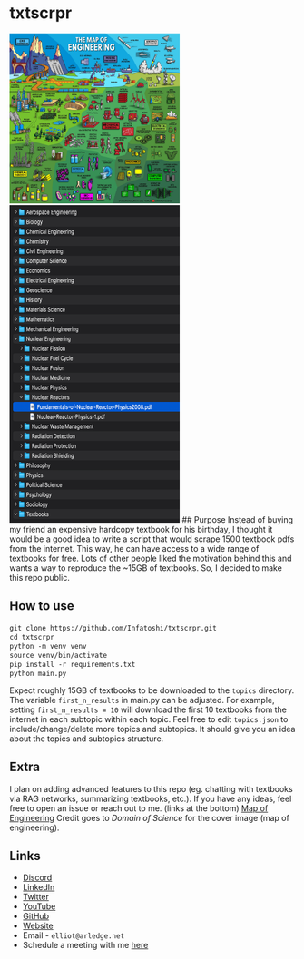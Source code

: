# txtscrpr
<a href="https://twitter.com/DominicWalliman/status/1522525405391036427/photo/1">
  <img src="./assets/engineering.jpeg" alt="txtscrpr" width="300" height="300">
</a>
<img src="./assets/folders.png" alt="Folders" width="300" height="560">
## Purpose
Instead of buying my friend an expensive hardcopy textbook for his birthday, I thought it would be a good idea to write a script that would scrape 1500 textbook pdfs from the internet. This way, he can have access to a wide range of textbooks for free. Lots of other people liked the motivation behind this and wants a way to reproduce the ~15GB of textbooks. So, I decided to make this repo public.

## How to use
```
git clone https://github.com/Infatoshi/txtscrpr.git
cd txtscrpr
python -m venv venv
source venv/bin/activate
pip install -r requirements.txt
python main.py
```
Expect roughly 15GB of textbooks to be downloaded to the `topics` directory.
The variable `first_n_results` in main.py can be adjusted. For example, setting `first_n_results = 10` will download the first 10 textbooks from the internet in each subtopic within each topic.
Feel free to edit `topics.json` to include/change/delete more topics and subtopics. It should give you an idea about the topics and subtopics structure.

## Extra
I plan on adding advanced features to this repo (eg. chatting with textbooks via RAG networks, summarizing textbooks, etc.). If you have any ideas, feel free to open an issue or reach out to me. (links at the bottom)
[Map of Engineering](https://twitter.com/DominicWalliman/status/1522525405391036427/photo/1)
Credit goes to *Domain of Science* for the cover image (map of engineering).

## Links
- [Discord](https://discord.gg/893q6n3TB8)
- [LinkedIn](https://www.linkedin.com/in/elliot-arledge-a392b7243/)
- [Twitter](https://twitter.com/elliotarledge)
- [YouTube](https://www.youtube.com/channel/UCjlt_l6MIdxi4KoxuMjhYxg)
- [GitHub](https://www.github.com/Infatoshi)
- [Website](https://elliotarledge.com)
- Email - `elliot@arledge.net`
- Schedule a meeting with me [here](https://calendly.com/elliot-ayxc/60min)